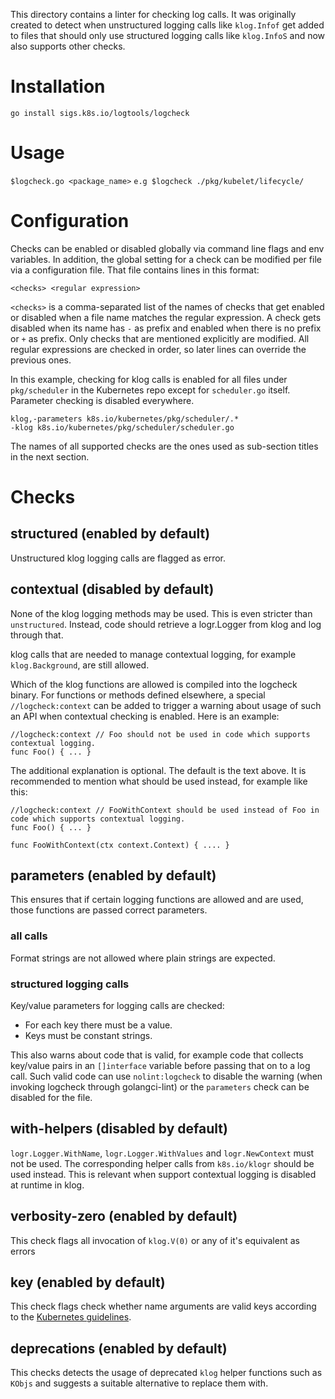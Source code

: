 This directory contains a linter for checking log calls. It was originally
created to detect when unstructured logging calls like `klog.Infof` get added
to files that should only use structured logging calls like `klog.InfoS`
and now also supports other checks.

# Installation

`go install sigs.k8s.io/logtools/logcheck`

# Usage

`$logcheck.go <package_name>`
`e.g $logcheck ./pkg/kubelet/lifecycle/`

# Configuration

Checks can be enabled or disabled globally via command line flags and env
variables. In addition, the global setting for a check can be modified per file
via a configuration file. That file contains lines in this format:

```
<checks> <regular expression>
```

`<checks>` is a comma-separated list of the names of checks that get enabled or
disabled when a file name matches the regular expression. A check gets disabled
when its name has `-` as prefix and enabled when there is no prefix or `+` as
prefix. Only checks that are mentioned explicitly are modified. All regular
expressions are checked in order, so later lines can override the previous
ones.

In this example, checking for klog calls is enabled for all files under
`pkg/scheduler` in the Kubernetes repo except for `scheduler.go`
itself. Parameter checking is disabled everywhere.

```
klog,-parameters k8s.io/kubernetes/pkg/scheduler/.*
-klog k8s.io/kubernetes/pkg/scheduler/scheduler.go
```

The names of all supported checks are the ones used as sub-section titles in
the next section.

# Checks

## structured (enabled by default)

Unstructured klog logging calls are flagged as error.

## contextual (disabled by default)

None of the klog logging methods may be used. This is even stricter than
`unstructured`. Instead, code should retrieve a logr.Logger from klog and log
through that.

klog calls that are needed to manage contextual logging, for example
`klog.Background`, are still allowed.

Which of the klog functions are allowed is compiled into the logcheck binary.
For functions or methods defined elsewhere, a special `//logcheck:context` can
be added to trigger a warning about usage of such an API when contextual
checking is enabled. Here is an example:

    //logcheck:context // Foo should not be used in code which supports contextual logging.
    func Foo() { ... }

The additional explanation is optional. The default is the text above. It is recommended
to mention what should be used instead, for example like this:

    //logcheck:context // FooWithContext should be used instead of Foo in code which supports contextual logging.
    func Foo() { ... }
    
    func FooWithContext(ctx context.Context) { .... }

## parameters (enabled by default)

This ensures that if certain logging functions are allowed and are used, those
functions are passed correct parameters.

### all calls

Format strings are not allowed where plain strings are expected.

### structured logging calls

Key/value parameters for logging calls are checked:
- For each key there must be a value.
- Keys must be constant strings.

This also warns about code that is valid, for example code that collects
key/value pairs in an `[]interface` variable before passing that on to a log
call. Such valid code can use `nolint:logcheck` to disable the warning (when
invoking logcheck through golangci-lint) or the `parameters` check can be
disabled for the file.

## with-helpers (disabled by default)

`logr.Logger.WithName`, `logr.Logger.WithValues` and `logr.NewContext` must not
be used.  The corresponding helper calls from `k8s.io/klogr` should be used
instead. This is relevant when support contextual logging is disabled at
runtime in klog.

## verbosity-zero (enabled by default)

This check flags all invocation of `klog.V(0)` or any of it's equivalent as errors

## key (enabled by default)

This check flags check whether name arguments are valid keys according to the
[Kubernetes guidelines](https://github.com/kubernetes/community/blob/master/contributors/devel/sig-instrumentation/migration-to-structured-logging.md#name-arguments).

## deprecations (enabled by default)

This checks detects the usage of deprecated `klog` helper functions such as `KObjs` and suggests
a suitable alternative to replace them with.
